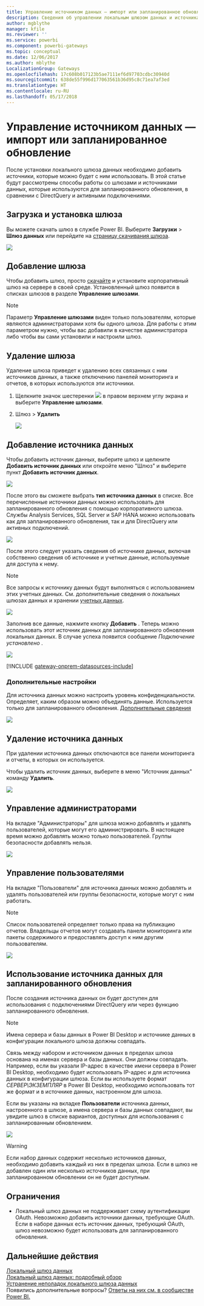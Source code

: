 ```yaml
---
title: Управление источником данных — импорт или запланированное обновление
description: Сведения об управлении локальным шлюзом данных и источниками, которые к нему относятся. Эта статья посвящена источникам данных, которые можно использовать для импорта или запланированного обновления.
author: mgblythe
manager: kfile
ms.reviewer: ''
ms.service: powerbi
ms.component: powerbi-gateways
ms.topic: conceptual
ms.date: 12/06/2017
ms.author: mblythe
LocalizationGroup: Gateways
ms.openlocfilehash: 17c608b017123b5ae7111ef6d97703cdbc30940d
ms.sourcegitcommit: 638de55f996d177063561b36d95c8c71ea7af3ed
ms.translationtype: HT
ms.contentlocale: ru-RU
ms.lasthandoff: 05/17/2018
---
```

# <a name="manage-your-data-source---importscheduled-refresh"></a>Управление источником данных — импорт или запланированное обновление
После установки локального шлюза данных необходимо добавить источники, которые можно будет с ним использовать. В этой статье будут рассмотрены способы работы со шлюзами и источниками данных, которые используются для запланированного обновления, в сравнении с DirectQuery и активными подключениями.

## <a name="download-and-install-the-gateway"></a>Загрузка и установка шлюза
Вы можете скачать шлюз в службе Power BI. Выберите **Загрузки** > **Шлюз данных** или перейдите на [страницу скачивания шлюза](https://go.microsoft.com/fwlink/?LinkId=698861).

![](media/service-gateway-enterprise-manage-scheduled-refresh/powerbi-download-data-gateway.png)

## <a name="add-a-gateway"></a>Добавление шлюза
Чтобы добавить шлюз, просто [скачайте](https://go.microsoft.com/fwlink/?LinkId=698863) и установите корпоративный шлюз на сервере в своей среде. Установленный шлюз появится в списках шлюзов в разделе **Управление шлюзами**.

> [!NOTE]
> Параметр **Управление шлюзами** виден только пользователям, которые являются администраторами хотя бы одного шлюза. Для работы с этим параметром нужно, чтобы вас добавили в качестве администратора либо чтобы вы сами установили и настроили шлюз.
> 
> 

## <a name="remove-a-gateway"></a>Удаление шлюза
Удаление шлюза приведет к удалению всех связанных с ним источников данных,  а также отключению панелей мониторинга и отчетов, в которых используются эти источники.

1. Щелкните значок шестеренки ![](media/service-gateway-enterprise-manage-scheduled-refresh/pbi_gearicon.png) в правом верхнем углу экрана и выберите **Управление шлюзами**.
2. Шлюз > **Удалить**
   
   ![](media/service-gateway-enterprise-manage-scheduled-refresh/datasourcesettings7.png)

## <a name="add-a-data-source"></a>Добавление источника данных
Чтобы добавить источник данных, выберите шлюз и щелкните **Добавить источник данных** или откройте меню "Шлюз" и выберите пункт **Добавить источник данных**.

![](media/service-gateway-enterprise-manage-scheduled-refresh/datasourcesettings1.png)

После этого вы сможете выбрать **тип источника данных** в списке. Все перечисленные источники данных можно использовать для запланированного обновления с помощью корпоративного шлюза. Службы Analysis Services, SQL Server и SAP HANA можно использовать как для запланированного обновления, так и для DirectQuery или активных подключений.

![](media/service-gateway-enterprise-manage-scheduled-refresh/datasourcesettings2.png)

После этого следует указать сведения об источнике данных, включая собственно сведения об источнике и учетные данные, используемые для доступа к нему.

> [!NOTE]
> Все запросы к источнику данных будут выполняться с использованием этих учетных данных. См. дополнительные сведения о локальных шлюзах данных и хранении [учетных данных](service-gateway-onprem.md#credentials).
> 
> 

![](media/service-gateway-enterprise-manage-scheduled-refresh/datasourcesettings3-oracle.png)

Заполнив все данные, нажмите кнопку **Добавить** .  Теперь можно использовать этот источник данных для запланированного обновления локальных данных. В случае успеха появится сообщение *Подключение установлено* .

![](media/service-gateway-enterprise-manage-scheduled-refresh/datasourcesettings4.png)

<!-- Shared Install steps Include -->
[!INCLUDE [gateway-onprem-datasources-include](./includes/gateway-onprem-datasources-include.md)]

### <a name="advanced-settings"></a>Дополнительные настройки
Для источника данных можно настроить уровень конфиденциальности. Определяет, каким образом можно объединять данные. Используется только для запланированного обновления. [Дополнительные сведения](https://support.office.com/article/Privacy-levels-Power-Query-CC3EDE4D-359E-4B28-BC72-9BEE7900B540)

![](media/service-gateway-enterprise-manage-scheduled-refresh/datasourcesettings9.png)

## <a name="remove-a-data-source"></a>Удаление источника данных
При удалении источника данных отключаются все панели мониторинга и отчеты, в которых он используется.  

Чтобы удалить источник данных, выберите в меню "Источник данных" команду **Удалить**.

![](media/service-gateway-enterprise-manage-scheduled-refresh/datasourcesettings6.png)

## <a name="manage-administrators"></a>Управление администраторами
На вкладке "Администраторы" для шлюза можно добавлять и удалять пользователей, которые могут его администрировать. В настоящее время можно добавлять можно только пользователей. Группы безопасности добавлять нельзя.

![](media/service-gateway-enterprise-manage-scheduled-refresh/datasourcesettings8.png)

## <a name="manage-users"></a>Управление пользователями
На вкладке "Пользователи" для источника данных можно добавлять и удалять пользователей или группы безопасности, которые могут с ним работать.

> [!NOTE]
> Список пользователей определяет только права на публикацию отчетов. Владельцы отчетов могут создавать панели мониторинга или пакеты содержимого и предоставлять доступ к ним другим пользователям.
> 
> 

![](media/service-gateway-enterprise-manage-scheduled-refresh/datasourcesettings5.png)

## <a name="using-the-data-source-for-scheduled-refresh"></a>Использование источника данных для запланированного обновления
После создания источника данных он будет доступен для использования с подключениями DirectQuery или через функцию запланированного обновления.

> [!NOTE]
> Имена сервера и базы данных в Power BI Desktop и источнике данных в конфигурации локального шлюза должны совпадать.
> 
> 

Связь между набором и источником данных в пределах шлюза основана на именах сервера и базы данных. Они должны совпадать. Например, если вы указали IP-адрес в качестве имени сервера в Power BI Desktop, необходимо будет использовать IP-адрес и для источника данных в конфигурации шлюза. Если вы используете формат *СЕРВЕР\ЭКЗЕМПЛЯР* в Power BI Desktop, необходимо использовать тот же формат и в источнике данных, настроенном для шлюза.

Если вы указаны на вкладке **Пользователи** источника данных, настроенного в шлюзе, а имена сервера и базы данных совпадают, вы увидите шлюз в списке вариантов, доступных для использования с запланированным обновлением.

![](media/service-gateway-enterprise-manage-scheduled-refresh/powerbi-gateway-enterprise-schedule-refresh.png)

> [!WARNING]
> Если набор данных содержит несколько источников данных, необходимо добавить каждый из них в пределах шлюза. Если в шлюз не добавлен один или несколько источников данных, при запланированном обновлении он не будет доступным.
> 
> 

## <a name="limitations"></a>Ограничения
* Локальный шлюз данных не поддерживает схему аутентификации OAuth. Невозможно добавить источники данных, требующие OAuth. Если в наборе данных есть источник данных, требующий OAuth, шлюз невозможно будет использовать для запланированного обновления.

## <a name="next-steps"></a>Дальнейшие действия
[Локальный шлюз данных](service-gateway-onprem.md)  
[Локальный шлюз данных: подробный обзор](service-gateway-onprem-indepth.md)  
[Устранение неполадок локального шлюза данных](service-gateway-onprem-tshoot.md)  
Появились дополнительные вопросы? [Ответы на них см. в сообществе Power BI.](http://community.powerbi.com/)

